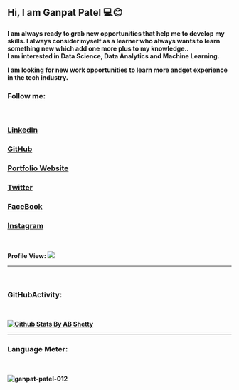 <h2><b> Hi, I am Ganpat Patel 💻😊<b> </h2>
  
I am always ready to grab new opportunities that help me to develop my skills. I always consider myself as a learner who always wants to learn something new which add one more plus to my knowledge..<br>
I am interested in Data Science, Data Analytics and Machine Learning.<br>

I am looking for new work opportunities to learn more andget experience in the tech industry.
  
<h3><b>Follow me:</b></h3><br>

<a href="https://www.linkedin.com/in/ganpat-patel/">
  <h3>LinkedIn</h3>
</a>
<a href="https://https://github.com/ganpat-patel-012/">
  <h3>GitHub</h3>
</a>
<a href="https://ganpatpatel.com">
  <h3>Portfolio Website</h3>
</a>
<a href="https://twitter.com/Ganpat_Patel_12/">
  <h3>Twitter</h3>
 </a>
 <a href="https://www.facebook.com/ganpatpatel.luni">
<h3>FaceBook</h3>
 </a>
<a href="https://www.instagram.com/ganpat_patel_luni/">
 <h3>Instagram</h3>
</a>
<br>

Profile View:  ![](https://komarev.com/ghpvc/?username=ganpat-patel-012)
<hr>
<br>

 <h3><b>GitHubActivity:</b></h3><br> 
 
[![Github Stats By AB Shetty](https://github-readme-stats.vercel.app/api?username=ganpat-patel-012&show_icons=true&title_color=fff&icon_color=79ff97&text_color=9f9f9f&bg_color=151515)](https://ganpat-patel-012.github.io/)

<hr>
 <h3><b>Language Meter:</b></h3><br> 
<p><img align="center" src="https://github-readme-stats.vercel.app/api/top-langs/?username=ganpat-patel-012&layout=compact" alt="ganpat-patel-012" /></p>
